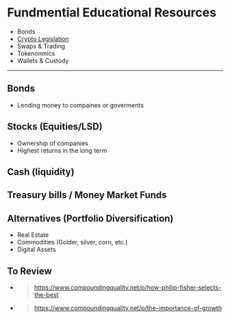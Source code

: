 # Fundmential Educational Resources 

- Bonds
- [Crypto Legislation](Legislation.md)
- Swaps & Trading
- Tokenonmics
- Wallets & Custody

----

## Bonds
- Lending money to compaines or goverments

## Stocks (Equities/LSD)
- Ownership of companies
- Highest returns in the long term

## Cash (liquidity)

## Treasury bills / Money Market Funds

## Alternatives (Portfolio Diversification)
- Real Estate
- Commodities (Golder, silver, corn, etc.)
- Digital Assets


## To Review
- > https://www.compoundingquality.net/p/how-philip-fisher-selects-the-best
- > https://www.compoundingquality.net/p/the-importance-of-growth
